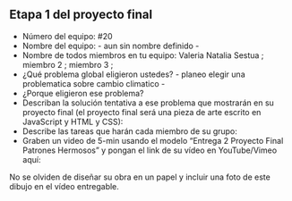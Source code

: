 ## Etapa 1 del proyecto final

- Número del equipo: #20
- Nombre del equipo: - aun sin nombre definido -
- Nombre de todos miembros en tu equipo: Valeria Natalia Sestua ; miembro 2 ; miembro 3 ; 
- ¿Qué problema global eligieron ustedes? - planeo elegir una problematica sobre cambio climatico - 
- ¿Porque eligieron ese problema? 
- Describan la solución tentativa a ese problema que mostrarán en su proyecto final (el proyecto final será una pieza de arte escrito en JavaScript y HTML y CSS): 
- Describe las tareas que harán cada miembro de su grupo:
- Graben un video de 5-min usando el modelo “Entrega 2 Proyecto Final Patrones Hermosos” y pongan el link de su vídeo en YouTube/Vimeo aquí:

No se olviden de diseñar su obra en un papel y incluir una foto de este dibujo en el vídeo entregable.
